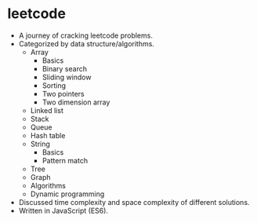 # leetcode

- A journey of cracking leetcode problems.
- Categorized by data structure/algorithms.
  - Array
    - Basics
    - Binary search
    - Sliding window
    - Sorting
    - Two pointers
    - Two dimension array
  - Linked list
  - Stack
  - Queue
  - Hash table
  - String
    - Basics
    - Pattern match
  - Tree
  - Graph
  - Algorithms
  - Dynamic programming
- Discussed time complexity and space complexity of different solutions.
- Written in JavaScript (ES6).
